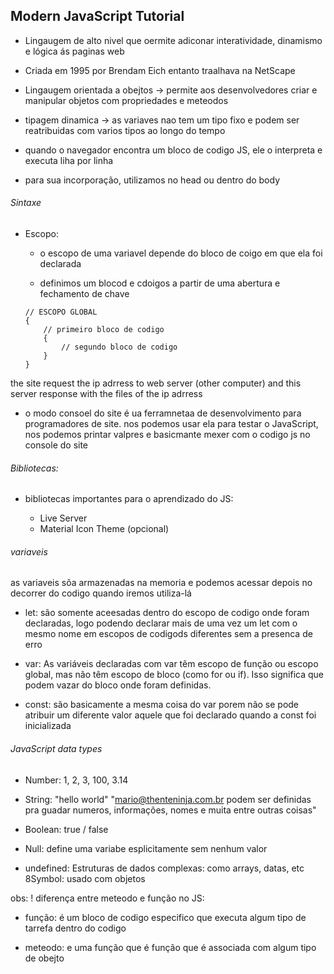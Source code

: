 ## Modern JavaScript Tutorial

* Lingaugem de alto nivel que oermite adiconar interatividade, dinamismo e lógica ás paginas web

* Criada em 1995 por Brendam Eich entanto traalhava na NetScape

* Lingaugem orientada a obejtos -> permite aos desenvolvedores criar e manipular objetos com propriedades e meteodos

* tipagem dinamica -> as variaves nao tem um tipo fixo e podem ser reatribuidas com varios tipos ao longo do tempo

* quando o navegador encontra um bloco de codigo JS, ele o interpreta e executa liha por linha

* para sua incorporação, utilizamos <script></script> no head ou dentro do body

###### Sintaxe

* Escopo: 
    * o escopo de uma variavel depende do bloco de coigo em que ela foi declarada

    * definimos um blocod e cdoigos a partir de uma abertura e fechamento de chave

    ```
    // ESCOPO GLOBAL
    {
        // primeiro bloco de codigo
        {
            // segundo bloco de codigo
        }
    }
    ```

the site request the ip adrress to web server (other computer) and this server response with the files of the ip adrress

 * o modo consoel do site é ua  ferramnetaa de desenvolvimento para programadores de site. nos podemos usar ela para testar o JavaScript, nos podemos printar valpres e basicmante mexer com o codigo js no console do site

###### Bibliotecas:

- bibliotecas importantes para o aprendizado do JS: 

  * Live Server
  * Material Icon Theme (opcional)

###### variaveis

as variaveis sõa armazenadas na memoria e podemos acessar depois no decorrer do codigo quando iremos utiliza-lá

* let: são somente aceesadas dentro do escopo de codigo onde foram declaradas, logo podendo declarar mais de uma vez um let com o mesmo nome em escopos de codigods diferentes sem a presenca de erro

* var: As variáveis declaradas com var têm escopo de função ou escopo global, mas não têm escopo de bloco (como for ou if). Isso significa que podem vazar do bloco onde foram definidas.

* const: são basicamente a mesma coisa do var porem não se pode atribuir um diferente valor aquele que foi declarado quando a const foi inicializada

###### JavaScript data types

* Number: 1, 2, 3, 100, 3.14

* String: "hello world" "mario@thenteninja.com.br podem ser definidas pra guadar numeros, informações, nomes e muita entre outras coisas"

* Boolean: true / false

* Null: define uma variabe esplicitamente sem nenhum valor
* undefined: Estruturas de dados complexas: como arrays, datas, etc
8Symbol: usado com objetos

obs: 
 ! diferença entre meteodo e função no JS:

 * função: é um bloco de codigo especifico que executa algum tipo de tarrefa dentro do codigo

 * meteodo: e uma função que é função que é associada com algum tipo de obejto



